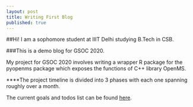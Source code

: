 ```yaml
---
layout: post
title: Writing First Blog
published: true
---
```


##Hi! I am a sophomore student at IIIT Delhi studying B.Tech in CSB.

###This is a demo blog for GSOC 2020.


My project for GSOC 2020 involves writing a wrapper R package for the pyopenms package which exposes the functions of C++ library OpenMS.



****The project timeline is divided into 3 phases with each one spanning roughly over a month.

The current goals and todos list can be found [here](https://github.com/OpenMS/OpenMS/projects/31).
